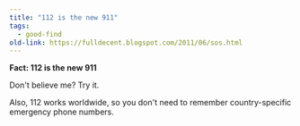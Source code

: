 ```yaml
---
title: "112 is the new 911"
tags:
  - good-find
old-link: https://fulldecent.blogspot.com/2011/06/sos.html
---
```


**Fact: 112 is the new 911**

Don't believe me? Try it.

Also, 112 works worldwide, so you don't need to remember country-specific emergency phone numbers.
